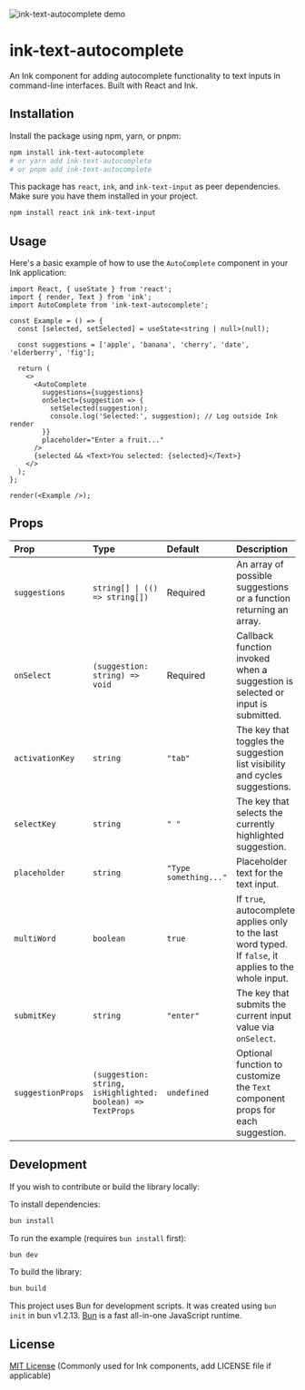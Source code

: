 ![ink-text-autocomplete demo](https://res.cloudinary.com/de2rfv7q2/image/upload/v1748621734/n7jnnldbnvbwch6u1u9p.gif)

# ink-text-autocomplete

An Ink component for adding autocomplete functionality to text inputs in command-line interfaces. Built with React and Ink.

## Installation

Install the package using npm, yarn, or pnpm:

```bash
npm install ink-text-autocomplete
# or yarn add ink-text-autocomplete
# or pnpm add ink-text-autocomplete
```

This package has `react`, `ink`, and `ink-text-input` as peer dependencies. Make sure you have them installed in your project.

```bash
npm install react ink ink-text-input
```

## Usage

Here's a basic example of how to use the `AutoComplete` component in your Ink application:

```tsx
import React, { useState } from 'react';
import { render, Text } from 'ink';
import AutoComplete from 'ink-text-autocomplete';

const Example = () => {
  const [selected, setSelected] = useState<string | null>(null);

  const suggestions = ['apple', 'banana', 'cherry', 'date', 'elderberry', 'fig'];

  return (
    <>
      <AutoComplete
        suggestions={suggestions}
        onSelect={suggestion => {
          setSelected(suggestion);
          console.log('Selected:', suggestion); // Log outside Ink render
        }}
        placeholder="Enter a fruit..."
      />
      {selected && <Text>You selected: {selected}</Text>}
    </>
  );
};

render(<Example />);
```

## Props

| Prop              | Type                               | Default         | Description                                                                 |
| :---------------- | :--------------------------------- | :-------------- | :-------------------------------------------------------------------------- |
| `suggestions`     | `string[] \| (() => string[])`     | Required        | An array of possible suggestions or a function returning an array.          |
| `onSelect`        | `(suggestion: string) => void`     | Required        | Callback function invoked when a suggestion is selected or input is submitted. |
| `activationKey`   | `string`                           | `"tab"`         | The key that toggles the suggestion list visibility and cycles suggestions. |
| `selectKey`       | `string`                           | `" "`           | The key that selects the currently highlighted suggestion.                    |
| `placeholder`     | `string`                           | `"Type something..."` | Placeholder text for the text input.                                        |
| `multiWord`       | `boolean`                          | `true`          | If `true`, autocomplete applies only to the last word typed. If `false`, it applies to the whole input. |
| `submitKey`       | `string`                           | `"enter"`       | The key that submits the current input value via `onSelect`.              |
| `suggestionProps` | `(suggestion: string, isHighlighted: boolean) => TextProps` | `undefined`     | Optional function to customize the `Text` component props for each suggestion. |

## Development

If you wish to contribute or build the library locally:

To install dependencies:

```bash
bun install
```

To run the example (requires `bun install` first):

```bash
bun dev
```

To build the library:

```bash
bun build
```

This project uses Bun for development scripts. It was created using `bun init` in bun v1.2.13. [Bun](https://bun.sh) is a fast all-in-one JavaScript runtime.

## License

[MIT License](LICENSE) (Commonly used for Ink components, add LICENSE file if applicable)
